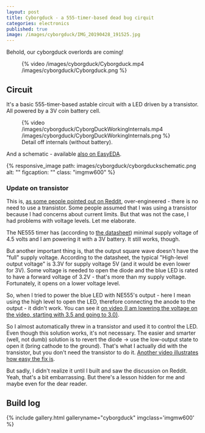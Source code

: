 ```yaml
---
layout: post
title: Cyborgduck - a 555-timer-based dead bug cirquit
categories: electronics
published: true
image: /images/cyborgduck/IMG_20190428_191525.jpg
---
```


Behold, our cyborgduck overlords are coming!

<figure >
    {% video /images/cyborgduck/Cyborgduck.mp4 /images/cyborgduck/Cyborgduck.png %}
</figure>

<!--more-->

## Circuit

It's a basic 555-timer-based astable circuit with a LED driven by a transistor. All powered by a 3V coin battery cell.

<figure >
    {% video /images/cyborgduck/CyborgDuckWorkingInternals.mp4 /images/cyborgduck/CyborgDuckWorkingInternals.png %}
    <figcaption>Detail off internals (without battery).</figcaption>
</figure>

And a schematic - available [also on EasyEDA](https://easyeda.com/josefadamcik/CyborgDuck).

{% responsive_image path: images/cyborgduck/cyborgduckschematic.png alt: "" figcaption: ""  class: "imgmw600"  %}

### Update on transistor

This is, [as some people pointed out on Reddit](https://www.reddit.com/r/electronics/comments/bina57/behold_our_cyborgduck_masters_are_coming/), over-engineered - there is no need to use a transistor. Some people assumed that I was using a transistor because I had concerns about current limits. But that was not the case, I had problems with voltage levels. Let me elaborate.

The NE555 timer has (according to [the datasheet](http://www.ti.com/lit/ds/symlink/na555.pdf)) minimal supply voltage of 4.5 volts and I am powering it with a 3V battery. It still works, though.

But another important thing is, that the output square wave doesn't have the "full" supply voltage. According to the datasheet, the typical "High-level output voltage" is 3.3V for supply voltage 5V (and it would be even lower for 3V). Some voltage is needed to open the diode and the blue LED is rated to have a forward voltage of 3.2V - that's more than my supply voltage. Fortunately, it opens on a lower voltage level.

So, when I tried to power the blue LED with NE555's output - here I mean using the high level to open the LED, therefore connecting the anode to the output - it didn't work. You can see it [on video (I am lowering the voltage on the video, starting with 3.5 and going to 3.0)](https://imgur.com/a/vsOeh3).

So I almost automatically threw in a transistor and used it to control the LED. Even though this solution works, it's not necessary. The easier and smarter (well, not dumb) solution is to revert the diode -> use the low-output state to open it (bring cathode to the ground). That's what I actually did with the transistor, but you don't need the transistor to do it. [Another video illustrates how easy the fix is](https://imgur.com/a/i9dycd1). 

But sadly, I didn't realize it until I built and saw the discussion on Reddit. Yeah, that's a bit embarrassing. But there's a lesson hidden for me and maybe even for the dear reader.

## Build log

{% include gallery.html galleryname="cyborgduck" imgclass='imgmw600' %}


